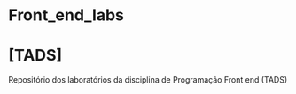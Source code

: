 # Front_end_labs

<h1>[TADS]</h1>
Repositório dos laboratórios da disciplina de Programação Front end (TADS)
